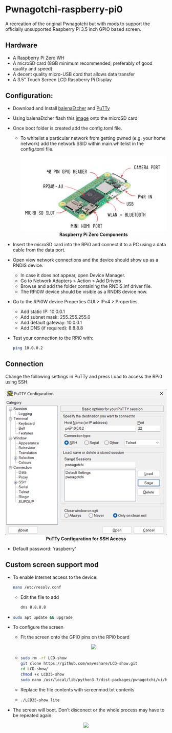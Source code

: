 # Pwnagotchi-raspberry-pi0

 A recreation of the original Pwnagotchi but with mods to support the officially unsupported Raspberry Pi 3.5 inch GPIO based screen.

 
## Hardware

- A Raspberry Pi Zero WH
- A microSD card (8GB minimum recommended, preferably of good quality and speed)
- A decent quality micro-USB cord that allows data transfer
- A 3.5″ Touch Screen LCD Raspberry Pi Display


## Configuration:

- Download and Install [balenaEtcher](https://etcher.balena.io/#download-etcher) and [PuTTy](https://www.putty.org/)
- Using balenaEtcher flash this [image](https://drive.google.com/file/d/1CO0-47CPS6muQ8sjIbm6xOnuHNLkvWMV/view?usp=sharing) onto the microSD card
- Once boot folder is created add the config.toml file.
  - To whitelist a particular network from getting pwned (e.g. your home network) add the network SSID within main.whitelist in the config.toml file.
    <p align="center"> 
      <img src="https://github.com/SourasishBasu/Pwnagotchi-raspberry-pi0/blob/8375bb5ee962219fba5de3d2255b88d4f2d7235d/assets/raspi0.png"/>
       <br><b>Raspberry Pi Zero Components</b>
    </p>

- Insert the microSD card into the RPi0 and connect it to a PC using a data cable from the data port.
- Open view network connections and the device should show up as a RNDIS device.
  - In case it does not appear, open Device Manager.
  - Go to Network Adapters > Action > Add Drivers
  - Browse and add the folder containing the RNDIS.inf driver file.
  - The RPi0W device should be visible as a RNDIS device now.
- Go to the RPi0W device Properties GUI > IPv4 > Properties
  - Add static IP: 10.0.0.1
  - Add subnet mask: 255.255.255.0
  - Add default gateway: 10.0.0.1
  - Add DNS (if required): 8.8.8.8
- Test your connection to the RPi0 with:

  ```bash
  ping 10.0.0.2
  ```

 ## Connection

 Change the following settings in PuTTy and press Load to access the RPi0 using SSH.
 
 <p align="center"> 
  <img src="https://github.com/SourasishBasu/Pwnagotchi-raspberry-pi0/blob/06e5ea16d7ca78be0a6148529df75c438af54eb0/assets/putty.png" />
   <br><b>PuTTy Configuration for SSH Access</b>
</p>


- Default password: 'raspberry'


 ## Custom screen support mod

- To enable Internet access to the device:
  
  ```bash
  nano /etc/resolv.conf
  ```

  - Edit the file to add
  
    ```bash
    dns 8.8.8.8
    ```
- ```bash
  sudo apt update && upgrade
  ```
- To configure the screen
  - Fit the screen onto the GPIO pins on the RPi0 board
  
    <p align="center"> 
      <img src="https://github.com/SourasishBasu/Pwnagotchi-raspberry-pi0/blob/4b7f3bf4dc8611646c52964b131ef126a1eda59f/assets/IMG-20230802-WA0026.jpg" />
    </p>

  - ```bash
    sudo rm -rf LCD-show
    git clone https://github.com/waveshare/LCD-show.git
    cd LCD-show/
    chmod +x LCD35-show
    sudo nano /usr/local/lib/python3.7/dist-packages/pwnagotchi/ui/hw/spotpear24inch.py
    ```
  - Replace the file contents with screenmod.txt contents

  - ```bash
    ./LCD35-show lite
    ```

- The screen will boot. Don't disconect or the whole process may have to be repeated again.

<p align="center"> 
  <img src="https://github.com/SourasishBasu/Pwnagotchi-raspberry-pi0/blob/4b7f3bf4dc8611646c52964b131ef126a1eda59f/assets/IMG-20230802-WA0021.jpg" />
</p>

